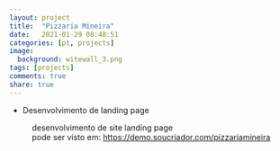 ```yaml
---
layout: project
title:  "Pizzaria Mineira"
date:   2021-01-29 08:48:51
categories: [pt, projects]
image:
  background: witewall_3.png
tags: [projects]
comments: true
share: true
---
```

* Desenvolvimento de landing page

<figure>
	<a href="{{ site.url }}/images/posts/1611920958500_pizzariamineira.png">
		<img src="{{ site.url }}/images/posts/1611920958500_pizzariamineira.png" alt="">
	</a>
	<figcaption>
		desenvolvimento de site landing page <br/>
		pode ser visto em: <a href="https://demo.soucriador.com/pizzariamineira">https://demo.soucriador.com/pizzariamineira</a>
	</figcaption>
</figure>

<br/>